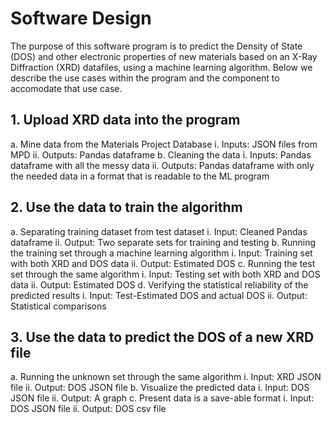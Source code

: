 # Software Design

The purpose of this software program is to predict the Density of State (DOS) and other electronic properties of new materials based on an X-Ray Diffraction (XRD) datafiles, using a machine learning algorithm. Below we describe the use cases within the program and the component to accomodate that use case.

## 1.	Upload XRD data into the program
a.	Mine data from the Materials Project Database
i. 	Inputs: JSON files from MPD
ii.	Outputs: Pandas dataframe
b.	Cleaning the data
i.	Inputs: Pandas dataframe with all the messy data
ii.	Outputs: Pandas dataframe with only the needed data in a format that is readable to the ML program

## 2.	Use the data to train the algorithm
a.	Separating training dataset from test dataset
i.	Input: Cleaned Pandas dataframe
ii.	Output: Two separate sets for training and testing
b.	Running the training set through a machine learning algorithm
i.	Input: Training set with both XRD and DOS data
ii.	Output: Estimated DOS
c.	Running the test set through the same algorithm
i.	Input: Testing set with both XRD and DOS data
ii.	Output: Estimated DOS
d.	Verifying the statistical reliability of the predicted results
i.	Input: Test-Estimated DOS and actual DOS
ii.	Output: Statistical comparisons

## 3.	Use the data to predict the DOS of a new XRD file
a.	Running the unknown set through the same algorithm
i.	Input: XRD JSON file
ii.	Output: DOS JSON file
b.	Visualize the predicted data
i.	Input: DOS JSON file
ii.	Output: A graph
c.	Present data is a save-able format
i.	Input: DOS JSON file
ii.	Output: DOS csv file
